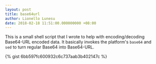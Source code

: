 ```yaml
---
layout: post
title: base64url
author: Lionello Lunesu
date: 2018-02-18 11:51:00.000000000 +08:00
---
```

This is a small shell script that I wrote to help with encoding/decoding Base64-URL encoded data.
It basically invokes the platform's `base64` and `sed` to turn regular Base64 into Base64-URL.

{% gist 6bb597fc600932c6c737aab3b402147c %}
